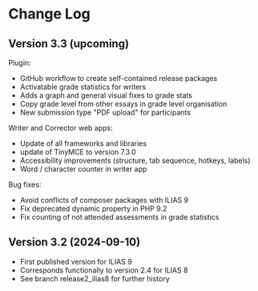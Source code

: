 # Change Log

## Version 3.3 (upcoming)
Plugin:
- GitHub workflow to create self-contained release packages
- Activatable grade statistics for writers
- Adds a graph and general visual fixes to grade stats
- Copy grade level from other essays in grade level organisation
- New submission type "PDF upload" for participants

Writer and Corrector web apps:
- Update of all frameworks and libraries 
- update of TinyMCE to version 7.3.0
- Accessibility improvements (structure, tab sequence, hotkeys, labels)
- Word / character counter in writer app 

Bug fixes:
- Avoid conflicts of composer packages with ILIAS 9
- Fix deprecated dynamic property in PHP 9.2
- Fix counting of not attended assessments in grade statistics

## Version 3.2 (2024-09-10)
- First published version for ILIAS 9
- Corresponds functionally to version 2.4 for ILIAS 8
- See branch release2_ilias8 for further history